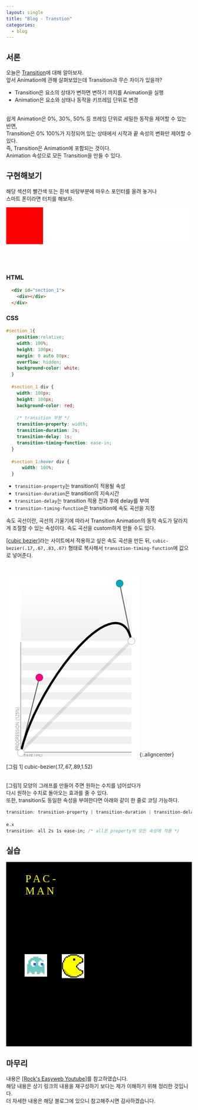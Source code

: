```yaml
---
layout: single
title: "Blog - Transtion"
categories:
  - blog
---
```


## 서론 

오늘은 <u>Transition</u>에 대해 알아보자.<br>
앞서 Animation에 관해 살펴보았는데 Transition과 무슨 차이가 있을까?<br>

* Transition은 요소의 상태가 변하면 변하기 까지를 Animation을 실행
* Animation은 요소와 상태나 동작을 키프레임 단위로 변경

<br>
쉽게 Animation은 0%, 30%, 50% 등 프레임 단위로 세밀한 동작을 제어할 수 있는 반면,<br>
Transition은 0% 100%가 지정되어 있는 상태에서 시작과 끝 속성의 변화만 제어할 수 있다.<br>
즉, Transition은 Animation에 포함되는 것이다. <br>Animation 속성으로 모든 Transition을 만들 수 있다.<br>

## 구현해보기

해당 섹션의 빨간색 또는 흰색 바탕부분에 마우스 포인터를 올려 놓거나 <br>스마트 폰이라면 터치를 해보자.<br>


 <div id="section_1">
    <div></div>
  </div>


### HTML

```html
  <div id="section_1">
    <div></div>
  </div>
```

### CSS

```css
#section_1{
    position:relative;
    width: 100%;
    height: 100px;
    margin: 0 auto 80px;
    overflow: hidden;
    background-color: white;
  }

  #section_1 div {
    width: 100px;
    height: 100px;
    background-color: red;

    /* transition 부분 */
    transition-property: width;
    transition-duration: 2s;
    transition-delay: 1s;
    transition-timing-function: ease-in; 
  }

  #section_1:hover div {
      width: 100%;
  }
```
* `transition-property`는 transition이 적용될 속성
* `transition-duration`은 transition의 지속시간
* `transition-delay`는 transition 적용 전과 후에 delay를 부여
* `transition-timing-function`은 transition에 속도 곡선을 지정

속도 곡선이란, 곡선의 기울기에 따라서 Transition Animation의 동작 속도가 달라지게 조절할 수 있는 속성이다.
속도 곡선을 custom하게 만들 수도 있다.<br>

[[cubic bezier]](https://cubic-bezier.com/)라는 사이트에서 적용하고 싶은 속도 곡선을 만든 뒤,
`cubic-bezier(.17,.67,.83,.67)` 형태로 복사해서 `transition-timing-function`에 값으로 넣어준다.


<br>

![](/assets/images/posting/blog_transition/picture.jpg){:.aligncenter}

<figcaption> [그림 1] cubic-bezier(.17,.67,.89,1.52)</figcaption>
<br>

[그림1] 모양의 그래프를 만들어 주면 원하는 수치를 넘어섰다가 <br>다시 원하는 수치로 돌아오는 효과를 줄 수 있다.<br>
또한, transition도 동일한 속성을 부여한다면 아래와 같이 한 줄로 코딩 가능하다. 

```css
transition: transition-property | transition-duration | transition-delay | transition-timing-function;

e.x
transition: all 2s 1s ease-in; /* all은 property의 모든 속성에 적용 */
```


## 실습

  <div id="background">
      <p class="bit"> P A C -<br> M A N</p>
      <img id="ghost" src="/assets/images/posting/blog_transition/ghost.png">
      <img id="pac-man" src="/assets/images/posting/blog_transition/pacman.png">
      <!-- <img id="coin_1" src="/assets/images/posting/blog_transition/coin.png">
      <img id="coin_2" src="/assets/images/posting/blog_transition/coin.png">
      <img id="coin_3" src="/assets/images/posting/blog_transition/coin.png"> -->
  </div>

  <style>

  img.aligncenter{display:block;margin:0 auto}
    /* 구현해보기 */

  #section_1{
    position:relative;
    width: 100%;
    height: 100px;
    margin: 0 auto 80px;
    overflow: hidden;
    background-color: white;
  }

  #section_1 div {
    width: 100px;
    height: 100px;
    background-color: red;

    /* 변화할 속성 */
    
    transition-property: width;
    transition-duration: 2s;
    transition-delay: 0.5s;
    transition-timing-function: ease-in; 
  }

  #section_1:hover div {
      width: 100%;
  }

    /* 실습 */

    #background {
      position: relative;
      width: 100%;
      height: 500px;
      background-color: black;
    }

    p.bit {
      position: absolute;
      left: 0; 
      right: 0;
      
      margin-left: auto; 
      margin-right: auto;
      width: 400px;

      font-size: 3vw;
      font-family: "bit";
      color: yellow;
    }

    #background img:nth-of-type(1) {
      position: absolute;
      width: 12%;
      height: auto;
      top: 50%;
      left: 10%;

      transition: all 5s linear;
    }

    #background:hover img:nth-of-type(1){
      left: 70%;
    }

     #background img:nth-of-type(2) {
      position: absolute;
      width: 12%;
      height: auto;
      top: 50%;
      left: 30%;

      transition: all 5s linear;

    }

    #background:hover img:nth-of-type(2){
      left: 80%;
    }

      #background img:nth-of-type(3) {
      position: absolute;
      width: 100px;
      height: 100px;
      top: 50%;
      left: 35%
    }

     #background img:nth-of-type(4) {
      position: absolute;
      width: 100px;
      height: 100px;
      top: 50%;
      left: 50%
    }

      #background img:nth-of-type(5) {
      position: absolute;
      width: 100px;
      height: 100px;
      top: 50%;
      left: 65%
    }
  </style>

 




## 마무리

내용은 [[Rock's Easyweb Youtube]](https://www.youtube.com/watch?v=xhOLFgKYBLg)를 참고하였습니다.<br>
해당 내용은 상기 링크의 내용을 재구성하기 보다는 제가 이해하기 위해 정리한 것입니다.<br>
더 자세한 내용은 해당 블로그에 있으니 참고해주시면 감사하겠습니다.

